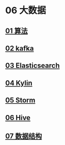 # 06 大数据 

## [01 算法](/06%20大数据/01%20算法/)
## [02 kafka](/06%20大数据/02%20kafka/)
## [03 Elasticsearch](/06%20大数据/03%20Elasticsearch/Elasticsearch数据存储机制及性能瓶颈分析.md)
## [04 Kylin](/06%20大数据/04%20Kylin/大数据技术实践之Kylin.md)
## [05 Storm](/06%20大数据/05%20Storm/storm数据加工实践总结及应用.md)
## [06 Hive](/06%20大数据/06%20Hive/mapreduce与hive协同实践.md)
## [07 数据结构](/06%20大数据/07%20数据结构/)
